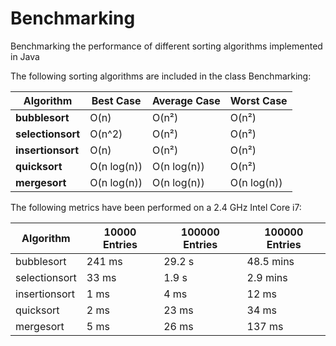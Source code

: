 # Benchmarking
Benchmarking the performance of different sorting algorithms implemented in Java

The following sorting algorithms are included in the class Benchmarking:

| Algorithm | Best Case | Average Case | Worst Case | 
| --------- | --------- | -----------  | ---------- | 
| **bubblesort** | O(n) | O(n²) |O(n²) | 
| **selectionsort** | O(n^2) | O(n²) | O(n²) | 
| **insertionsort** | O(n) | O(n²) | O(n²) |
| **quicksort** | O(n log(n)) | O(n log(n)) | O(n²) |
| **mergesort** | O(n log(n)) | O(n log(n)) | O(n log(n)) |


The following metrics have been performed on a 2.4 GHz Intel Core i7:

| Algorithm | 10000 Entries | 100000 Entries | 100000 Entries |
| --------- | --------- | ----------- | ---------- | 
| bubblesort | 241 ms | 29.2 s | 48.5 mins | 
| selectionsort | 33 ms | 1.9 s | 2.9 mins | 
| insertionsort | 1 ms | 4 ms | 12 ms |
| quicksort | 2 ms | 23 ms | 34 ms |
| mergesort | 5 ms | 26 ms | 137 ms |
